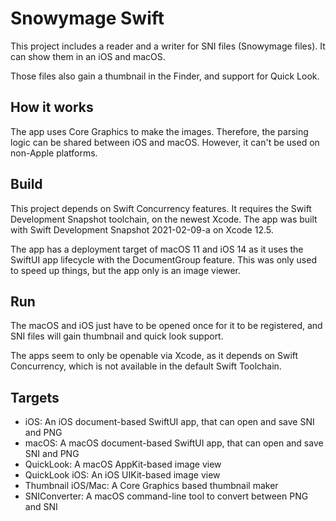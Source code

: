#  Snowymage Swift

This project includes a reader and a writer for SNI files (Snowymage files). It can show them in an iOS and macOS.

Those files also gain a thumbnail in the Finder, and support for Quick Look.

## How it works

The app uses Core Graphics to make the images. Therefore, the parsing logic can be shared between iOS and macOS. However, it can't be used on non-Apple platforms.

## Build

This project depends on Swift Concurrency features. It requires the Swift Development Snapshot toolchain, on the newest Xcode.
The app was built with Swift Development Snapshot 2021-02-09-a on Xcode 12.5.

The app has a deployment target of macOS 11 and iOS 14 as it uses the SwiftUI app lifecycle with the DocumentGroup feature. This was only used to speed up things, but the app only is an image viewer.

## Run

The macOS and iOS just have to be opened once for it to be registered, and SNI files will gain thumbnail and quick look support.

The apps seem to only be openable via Xcode, as it depends on Swift Concurrency, which is not available in the default Swift Toolchain.

## Targets

- iOS: An iOS document-based SwiftUI app, that can open and save SNI and PNG
- macOS: A macOS document-based SwiftUI app, that can open and save SNI and PNG
- QuickLook: A macOS AppKit-based image view
- QuickLook iOS: An iOS UIKit-based image view
- Thumbnail iOS/Mac: A Core Graphics based thumbnail maker
- SNIConverter: A macOS command-line tool to convert between PNG and SNI
